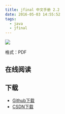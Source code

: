 ```yaml
---
title: jfinal 中文手册 2.2
date: 2016-05-03 14:55:52
tags:
  - java
  - jfinal
---
```


![](http://ww3.sinaimg.cn/large/841aea59jw1f3i7dmi048j20cm0hvt8l.jpg)

格式：PDF

<!--more-->

## 在线阅读 ##

## 下载 ##

+ [Github下载](https://cdn.jsdelivr.net/gh/it-ebooks/ebooks/jfinal-2.2-manual.pdf)
+ [CSDN下载](http://download.csdn.net/download/meisoft2009/9420507)
